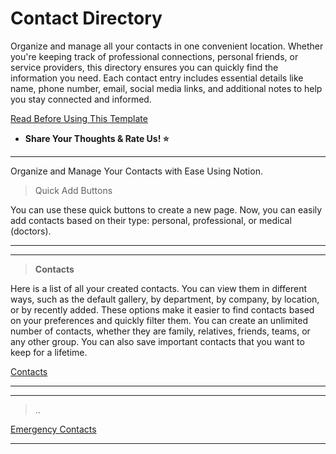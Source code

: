 # Contact Directory

<aside>

Organize and manage all your contacts in one convenient location. Whether you're keeping track of professional connections, personal friends, or service providers, this directory ensures you can quickly find the information you need. Each contact entry includes essential details like name, phone number, email, social media links, and additional notes to help you stay connected and informed.

[Read Before Using This Template](Contact%20Directory%201a485936ac6e80b7aea9ea4135caa572/Read%20Before%20Using%20This%20Template%201a485936ac6e81c6bed5cb881a1e4bd2.md)

- **Share Your Thoughts & Rate Us! ⭐**
</aside>

---

Organize and Manage Your Contacts with Ease Using Notion.

> Quick Add Buttons
> 

<aside>

You can use these quick buttons to create a new page. Now, you can easily add contacts based on their type: personal, professional, or medical (doctors).

</aside>

---

---

> **Contacts**
> 

<aside>

 Here is a list of all your created contacts. You can view them in different ways, such as the default gallery, by department, by company, by location, or by recently added. These options make it easier to find contacts based on your preferences and quickly filter them. You can create an unlimited number of contacts, whether they are family, relatives, friends, teams, or any other group. You can also save important contacts that you want to keep for a lifetime.

</aside>

[Contacts](Contact%20Directory%201a485936ac6e80b7aea9ea4135caa572/Contacts%201a485936ac6e81bc9ae3dbefe90cc9a0.csv)

---

---

> ..
> 

[Emergency Contacts](Contact%20Directory%201a485936ac6e80b7aea9ea4135caa572/Emergency%20Contacts%201a485936ac6e8186a06cdb6281174cae.csv)

---
